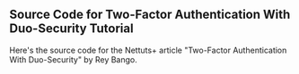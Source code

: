 ## Source Code for Two-Factor Authentication With Duo-Security Tutorial

Here's the source code for the Nettuts+ article "Two-Factor Authentication With Duo-Security" by Rey Bango.